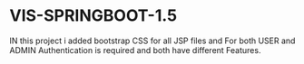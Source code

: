 VIS-SPRINGBOOT-1.5
===================
IN this project i added bootstrap CSS for all JSP files and
For both USER and ADMIN Authentication is required and both have different Features.
